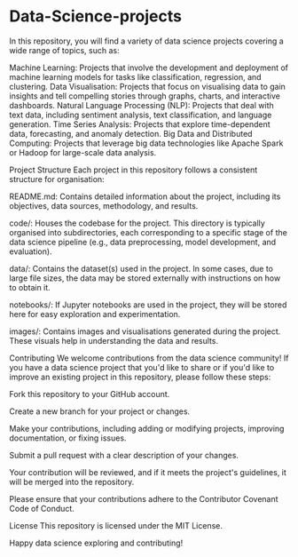# Data-Science-projects
 In this repository, you will find a variety of data science projects covering a wide range of topics, such as:
 
Machine Learning: Projects that involve the development and deployment of machine learning models for tasks like classification, regression, and clustering.
Data Visualisation: Projects that focus on visualising data to gain insights and tell compelling stories through graphs, charts, and interactive dashboards.
Natural Language Processing (NLP): Projects that deal with text data, including sentiment analysis, text classification, and language generation.
Time Series Analysis: Projects that explore time-dependent data, forecasting, and anomaly detection.
Big Data and Distributed Computing: Projects that leverage big data technologies like Apache Spark or Hadoop for large-scale data analysis.

Project Structure
Each project in this repository follows a consistent structure for organisation:

README.md: Contains detailed information about the project, including its objectives, data sources, methodology, and results.

code/: Houses the codebase for the project. This directory is typically organised into subdirectories, each corresponding to a specific stage of the data science pipeline (e.g., data preprocessing, model development, and evaluation).

data/: Contains the dataset(s) used in the project. In some cases, due to large file sizes, the data may be stored externally with instructions on how to obtain it.

notebooks/: If Jupyter notebooks are used in the project, they will be stored here for easy exploration and experimentation.

images/: Contains images and visualisations generated during the project. These visuals help in understanding the data and results.


Contributing
We welcome contributions from the data science community! If you have a data science project that you'd like to share or if you'd like to improve an existing project in this repository, please follow these steps:

Fork this repository to your GitHub account.

Create a new branch for your project or changes.

Make your contributions, including adding or modifying projects, improving documentation, or fixing issues.

Submit a pull request with a clear description of your changes.

Your contribution will be reviewed, and if it meets the project's guidelines, it will be merged into the repository.

Please ensure that your contributions adhere to the Contributor Covenant Code of Conduct.

License
This repository is licensed under the MIT License.  

Happy data science exploring and contributing!
